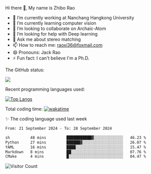 Hi there 👋, My name is Zhibo Rao
- 🔭 I’m currently working at Nanchang Hangkong University
- 🌱 I’m currently learning computer vision
- 👯 I’m looking to collaborate on Archaic-Atom
- 🤔 I’m looking for help with Deep learning
- 💬 Ask me about stereo matching
- 📫 How to reach me: raoxi36@foxmail.com
- 😄 Pronouns: Jack Rao
- ⚡ Fun fact: I can't believe I'm a Ph.D.

The GitHub status:

![](https://github-readme-stats.vercel.app/api?username=ZhiboRao)

Recent programming languages used:

[![Top Langs](https://github-readme-stats.vercel.app/api/top-langs/?username=ZhiboRao&layout=compact)](https://github.com/anuraghazra/github-readme-stats)

Total coding time: [![wakatime](https://wakatime.com/badge/user/51ec5ec7-4742-4243-9eea-732ade32c0b7.svg)](https://wakatime.com/@51ec5ec7-4742-4243-9eea-732ade32c0b7)

✨ The coding language used last week 
<!--START_SECTION:waka-->

```txt
From: 21 September 2024 - To: 28 September 2024

sh         48 mins         ███████████▓░░░░░░░░░░░░░   46.23 %
Python     27 mins         ██████▓░░░░░░░░░░░░░░░░░░   26.07 %
YAML       16 mins         ████░░░░░░░░░░░░░░░░░░░░░   15.47 %
Markdown   8 mins          ██░░░░░░░░░░░░░░░░░░░░░░░   07.76 %
CMake      4 mins          █░░░░░░░░░░░░░░░░░░░░░░░░   04.47 %
```

<!--END_SECTION:waka-->

![Visitor Count](https://profile-counter.glitch.me/Raohaocheng/count.svg)
